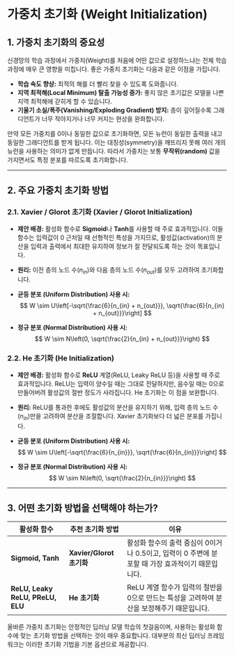 # 가중치 초기화 (Weight Initialization)

## 1. 가중치 초기화의 중요성

신경망의 학습 과정에서 가중치(Weight)를 처음에 어떤 값으로 설정하느냐는 전체 학습 과정에 매우 큰 영향을 미칩니다. 좋은 가중치 초기화는 다음과 같은 이점을 가집니다.

- **학습 속도 향상:** 최적의 해를 더 빨리 찾을 수 있도록 도와줍니다.
- **지역 최적해(Local Minimum) 탈출 가능성 증가:** 좋지 않은 초기값은 모델을 나쁜 지역 최적해에 갇히게 할 수 있습니다.
- **기울기 소실/폭주(Vanishing/Exploding Gradient) 방지:** 층이 깊어질수록 그래디언트가 너무 작아지거나 너무 커지는 현상을 완화합니다.

만약 모든 가중치를 0이나 동일한 값으로 초기화하면, 모든 뉴런이 동일한 출력을 내고 동일한 그래디언트를 받게 됩니다. 이는 대칭성(symmetry)을 깨뜨리지 못해 여러 개의 뉴런을 사용하는 의미가 없게 만듭니다. 따라서 가중치는 보통 **무작위(random)** 값을 가지면서도 특정 분포를 따르도록 초기화합니다.

---

## 2. 주요 가중치 초기화 방법

### 2.1. Xavier / Glorot 초기화 (Xavier / Glorot Initialization)

- **제안 배경:** 활성화 함수로 **Sigmoid**나 **Tanh**를 사용할 때 주로 효과적입니다. 이들 함수는 입력값이 0 근처일 때 선형적인 특성을 가지므로, 활성값(activation)의 분산을 입력과 출력에서 최대한 유지하여 정보가 잘 전달되도록 하는 것이 목표입니다.
- **원리:** 이전 층의 노드 수($n_{in}$)와 다음 층의 노드 수($n_{out}$)를 모두 고려하여 초기화합니다.

- **균등 분포 (Uniform Distribution) 사용 시:**
  $$ W \sim U\left[-\sqrt{\frac{6}{n_{in} + n_{out}}}, \sqrt{\frac{6}{n_{in} + n_{out}}}\right] $$

- **정규 분포 (Normal Distribution) 사용 시:**
  $$ W \sim N\left(0, \sqrt{\frac{2}{n_{in} + n_{out}}}\right) $$

### 2.2. He 초기화 (He Initialization)

- **제안 배경:** 활성화 함수로 **ReLU** 계열(ReLU, Leaky ReLU 등)을 사용할 때 주로 효과적입니다. ReLU는 입력이 양수일 때는 그대로 전달하지만, 음수일 때는 0으로 만들어버려 활성값의 절반 정도가 사라집니다. He 초기화는 이 점을 보완합니다.
- **원리:** ReLU를 통과한 후에도 활성값의 분산을 유지하기 위해, 입력 층의 노드 수($n_{in}$)만을 고려하여 분산을 조절합니다. Xavier 초기화보다 더 넓은 분포를 가집니다.

- **균등 분포 (Uniform Distribution) 사용 시:**
  $$ W \sim U\left[-\sqrt{\frac{6}{n_{in}}}, \sqrt{\frac{6}{n_{in}}}\right] $$

- **정규 분포 (Normal Distribution) 사용 시:**
  $$ W \sim N\left(0, \sqrt{\frac{2}{n_{in}}}\right) $$

---

## 3. 어떤 초기화 방법을 선택해야 하는가?

| 활성화 함수 | 추천 초기화 방법 | 이유 |
|---|---|---|
| **Sigmoid, Tanh** | **Xavier/Glorot 초기화** | 활성화 함수의 출력 중심이 0이거나 0.5이고, 입력이 0 주변에 분포할 때 가장 효과적이기 때문입니다. |
| **ReLU, Leaky ReLU, PReLU, ELU** | **He 초기화** | ReLU 계열 함수가 입력의 절반을 0으로 만드는 특성을 고려하여 분산을 보정해주기 때문입니다. |

올바른 가중치 초기화는 안정적인 딥러닝 모델 학습의 첫걸음이며, 사용하는 활성화 함수에 맞는 초기화 방법을 선택하는 것이 매우 중요합니다. 대부분의 최신 딥러닝 프레임워크는 이러한 초기화 기법을 기본 옵션으로 제공합니다.
